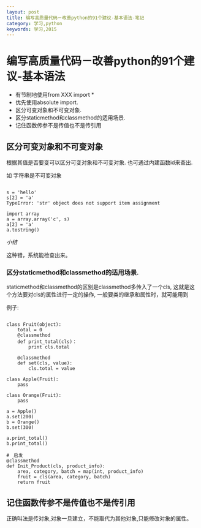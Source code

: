 ```yaml
---
layout: post
title: 编写高质量代码－改善python的91个建议-基本语法-笔记
category: 学习,python
keywords: 学习,2015
---
```


# 编写高质量代码－改善python的91个建议-基本语法

+ 有节制地使用from XXX import *
+ 优先使用absolute import.
+ 区分可变对象和不可变对象.
+ 区分staticmethod和classmethod的适用场景.
+ 记住函数传参不是传值也不是传引用

## 区分可变对象和不可变对象

根据其值是否要变可以区分可变对象和不可变对象.
也可通过内建函数id来查出.

如 字符串是不可变对象

```

s = 'hello'
s[2] = 'a'
TypeError: 'str' object does not support item assignment

import array
a = array.array('c', s)
a[2] = 'a'
a.tostring()

```

*小结*

这种错，系统能检查出来。

### 区分staticmethod和classmethod的适用场景.

staticmethod和classmethod的区别是classmethod多传入了一个cls,
这就是这个方法要对cls的属性进行一定的操作,
一般要类的继承和属性时，就可能用到

例子:

```

class Fruit(object):
    total = 0
    @classmethod
    def print_total(cls)：
        print cls.total

    @classmethod
    def set(cls, value):
        cls.total = value

class Apple(Fruit):
    pass

class Orange(Fruit):
    pass

a = Apple()
a.set(200)
b = Orange()
b.set(300)

a.print_total()
b.print_total()

#　启发
@classmethod
def Init_Product(cls, product_info):
    area, category, batch = map(int, product_info)
    fruit = cls(area, category, batch)
    return fruit

```

## 记住函数传参不是传值也不是传引用

正确叫法是传对象,对象一旦建立，不能取代为其他对象,只能修改对象的属性。
